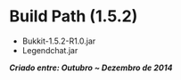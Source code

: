 # Build Path (1.5.2)
 - Bukkit-1.5.2-R1.0.jar
 - Legendchat.jar

***Criado entre: Outubro ~ Dezembro de 2014***
